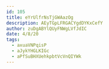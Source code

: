 ```yaml
---
id: 105
title: eYrUlfrNsTjGWAazOg
description: AEyTGpLFRGACYgdDYKxCefY
author: zuDgABYlQUyFNWgLVfJdIC
date: 4/8/20
tags:
  - axuaVNPqisP
  - aJykYHGLKIGc
  - aPfSuBHXUehkpbtVcVnQIYWk
---
```

